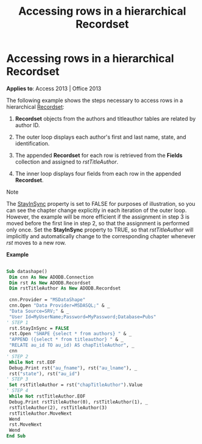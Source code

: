 ﻿---
title: Accessing rows in a hierarchical Recordset
TOCTitle: Accessing rows in a hierarchical Recordset
ms:assetid: db59b152-b780-539c-17ef-462e8adfb26e
ms:mtpsurl: https://msdn.microsoft.com/library/JJ250106(v=office.15)
ms:contentKeyID: 48548104
ms.date: 10/17/2018
mtps_version: v=office.15
---

# Accessing rows in a hierarchical Recordset

**Applies to**: Access 2013 | Office 2013

The following example shows the steps necessary to access rows in a hierarchical [Recordset](recordset-object-ado.md):

1. **Recordset** objects from the authors and titleauthor tables are related by author ID.

2. The outer loop displays each author's first and last name, state, and identification.

3. The appended **Recordset** for each row is retrieved from the **Fields** collection and assigned to *rstTitleAuthor*.

4. The inner loop displays four fields from each row in the appended **Recordset**.

> [!NOTE] 
> The [StayInSync](stayinsync-property-ado.md) property is set to FALSE for purposes of illustration, so you can see the chapter change explicitly in each iteration of the outer loop. However, the example will be more efficient if the assignment in step 3 is moved before the first line in step 2, so that the assignment is performed only once. Set the **StayInSync** property to TRUE, so that *rstTitleAuthor* will implicitly and automatically change to the corresponding chapter whenever *rst* moves to a new row.

**Example**

```vb 
 
Sub datashape() 
 Dim cnn As New ADODB.Connection 
 Dim rst As New ADODB.Recordset 
 Dim rstTitleAuthor As New ADODB.Recordset 
 
 cnn.Provider = "MSDataShape" 
 cnn.Open "Data Provider=MSDASQL;" & _ 
 "Data Source=SRV;" & _ 
 "User Id=MyUserName;Password=MyPassword;Database=Pubs" 
' STEP 1 
 rst.StayInSync = FALSE 
 rst.Open "SHAPE {select * from authors} " & _ 
 "APPEND ({select * from titleauthor} " & _ 
 "RELATE au_id TO au_id) AS chapTitleAuthor", _ 
 cnn 
' STEP 2 
 While Not rst.EOF 
 Debug.Print rst("au_fname"), rst("au_lname"), _ 
 rst("state"), rst("au_id") 
' STEP 3 
 Set rstTitleAuthor = rst("chapTitleAuthor").Value 
' STEP 4 
 While Not rstTitleAuthor.EOF 
 Debug.Print rstTitleAuthor(0), rstTitleAuthor(1), _ 
 rstTitleAuthor(2), rstTitleAuthor(3) 
 rstTitleAuthor.MoveNext 
 Wend 
 rst.MoveNext 
 Wend 
End Sub 
```

